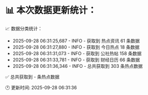 📊 本次数据更新统计：
==========================

📈 数据分类统计：
- 2025-09-28 06:31:25,687 - INFO - 获取到 热点资讯 61 条数据
- 2025-09-28 06:31:27,880 - INFO - 获取到 今日热点 18 条数据
- 2025-09-28 06:31:31,073 - INFO - 获取到 公社热帖 158 条数据
- 2025-09-28 06:31:33,781 - INFO - 获取到 财经日历 66 条数据
- 2025-09-28 06:31:36,346 - INFO - 总共获取到 303 条热点数据

✅ 总共获取到 - 条热点数据

🕐 更新时间: 2025-09-28 06:31:36
